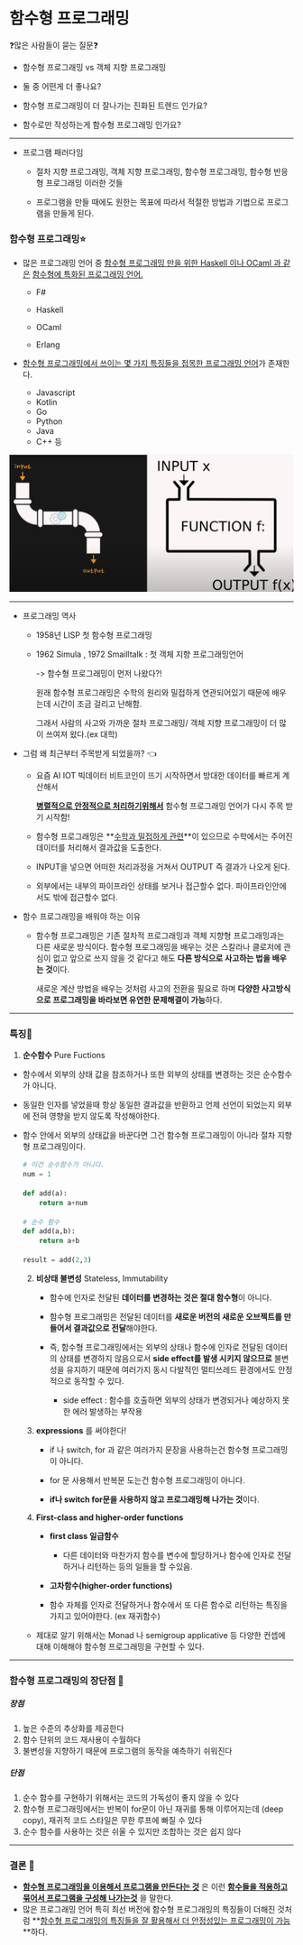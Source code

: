 # 함수형 프로그래밍

:question:많은 사람들이 묻는 질문:question:

- 함수형 프로그래밍 vs 객체 지향 프로그래밍
- 둘 중 어떤게 더 좋나요?

- 함수형 프로그래밍이 더 잘나가는 진화된 트렌드 인가요?
- 함수로만 작성하는게 함수형 프로그래밍 인가요?

---

- 프로그램 패러다임 

  - 절차 지향 프로그래밍, 객체 지향 프로그래밍, 함수형 프로그래밍, 함수형 반응형 프로그래밍 이러한 것들

  - 프로그램을 만들 때에도 원한는 목표에 따라서 적절한 방법과 기법으로 프로그램을 만들게 된다.



### 함수형 프로그래밍:star:

- 많은 프로그래밍 언어 중 <u>함수형 프로그래밍 만을 위한 Haskell 이나 OCaml 과 같은</u> <u>함수형에 특화된 프로그래밍 언어.</u>
  - F#

  - Haskell
  - OCaml 
  - Erlang

- <u>함수형 프로그래밍에서 쓰이는 몇 가지 특징들을 접목한 프로그래밍 언어</u>가 존재한다. 
  - Javascript
  - Kotlin
  - Go
  - Python
  - Java
  - C++ 등




![funtional_programming](./img/funtional_programming.png)

---

- 프로그래밍 역사 

  - 1958년 LISP 첫 함수형 프로그래밍


  - 1962 Simula , 1972 Smailltalk   : 첫 객체 지향 프로그래밍언어

    -> 함수형 프로그래밍이 먼저 나왔다?! 

    원래 함수형 프로그래밍은 수학의 원리와 밀접하게 연관되어있기 때문에 배우는데 시간이 조금 걸리고 난해함.
    
    그래서 사람의 사고와 가까운 절차 프로그래밍/ 객체 지향 프로그래밍이 더 많이 쓰여져 왔다.(ex 대학) 
    
    

- 그럼 왜 최근부터 주목받게 되었을까?  :point_left:

  - 요즘 AI IOT 빅데이터 비트코인이 뜨기 시작하면서 방대한 데이터를 빠르게 계산해서 

    <u>**병렬적으로 안정적으로 처리하기위해서**</u> 함수형 프로그래밍 언어가 다시 주목 받기 시작함! 

  - 함수형 프로그래밍은 **<u>수학과 밀접하게 관련</u>**이 있으므로 수학에서는 주어진데이터를 처리해서 결과값을 도출한다. 

  - INPUT을 넣으면 어떠한 처리과정을 거쳐서 OUTPUT 즉 결과가 나오게 된다.

  - 외부에서는 내부의 파이프라인 상태를 보거나 접근할수 없다. 파이프라인안에서도 밖에 접근할수 없다.



- 함수 프로그래밍을 배워야 하는 이유

  - 함수형 프로그래밍은 기존 절차적 프로그래밍과 객체 지향형 프로그래밍과는 다른 새로운 방식이다. 함수형 프로그래밍을 배우는 것은 스칼라나 클로저에 관심이 없고 앞으로 쓰지 않을 것 같다고 해도 **다른 방식으로 사고하는 법을 배우는 것**이다.

    새로운 계산 방법을 배우는 것처럼 사고의 전환을 필요로 하며 **다양한 사고방식으로 프로그래밍을 바라보면 유연한 문제해결이 가능**하다.



---

### 특징:star2:

1. **순수함수** Pure Fuctions
- 함수에서 외부의 상태 값을 참조하거나 또한 외부의 상태를 변경하는 것은 순수함수가 아니다.
  
- 동일한 인자를 넣었을때 항상 동일한 결과값을 반환하고 언제 선언이 되었는지 외부에 전혀 영향을 받지 않도록 작성해야한다. 
  
- 함수 안에서 외부의 상태값을 바꾼다면 그건 함수형 프로그래밍이 아니라 절차 지향형 프로그래밍이다. 


  ```python
  # 이건 순수함수가 아니다. 
  num = 1
  
  def add(a):
      return a+num
  
  # 순수 함수
  def add(a,b):
      return a+b
  
  result = add(2,3)
  ```

  

  2. **비상태 불변성** Stateless, Immutability

     - 함수에 인자로 전달된 **데이터를 변경하는 것은 절대 함수형**이 아니다. 

     - 함수형 프로그래밍은 전달된 데이터를 **새로운 버전의 새로운 오브젝트를 만들어서 결과값으로 전달**해야한다.

     - 즉,  함수형 프로그래밍에서는 외부의 상태나 함수에 인자로 전달된 데이터의 상태를 변경하지 않음으로서 **side effect를 발생 시키지 않으므로** 불변성을 유지하기 때문에 여러가지 동시 다발적인 멀티쓰레드 환경에서도 안정적으로 동작할 수 있다.

       - side effect :  함수를 호출하면 외부의 상태가 변경되거나 예상하지 못한 에러 발생하는 부작용

        

  3. **expressions** 를 써야한다!

     - if 나 switch, for 과 같은 여러가지 문장을 사용하는건 함수형 프로그래밍이 아니다.

     - for 문 사용해서 반복문 도는건 함수형 프로그래밍이 아니다. 

     - **if나 switch for문을 사용하지 않고 프로그래밍해 나가는 것**이다.

       

  4. **First-class and higher-order functions**

     - **first class 일급함수**

       - 다른 데이터와 마찬가지 함수를 변수에 할당하거나 함수에 인자로 전달하거나 리턴하는 등의 일들을 할 수있음.

     -  **고차함수(higher-order functions)**

       - 함수 자체를 인자로 전달하거나 함수에서 또 다른 함수로 리턴하는 특징을 가지고 있어야한다. (ex 재귀함수) 

         

  - 제대로 알기 위해서는 Monad 나 semigroup applicative 등 다양한 컨셉에 대해 이해해야 함수형 프로그래밍을 구현할 수 있다. 

---

### 함수형 프로그래밍의 장단점 :key:



##### 장점

1. 높은 수준의 추상화를 제공한다
2. 함수 단위의 코드 재사용이 수월하다
3. 불변성을 지향하기 때문에 프로그램의 동작을 예측하기 쉬워진다



##### 단점

1. 순수 함수를 구현하기 위해서는 코드의 가독성이 좋지 않을 수 있다
2. 함수형 프로그래밍에서는 반복이 for문이 아닌 재귀를 통해 이루어지는데 (deep copy), 재귀적 코드 스타일은 무한 루프에 빠질 수 있다
3. 순수 함수를 사용하는 것은 쉬울 수 있지만 조합하는 것은 쉽지 않다

---

### 결론 :deciduous_tree:

- **<u>함수형 프로그래밍을 이용해서 프로그램을 만든다는 것</u>** 은 이런 **<u>함수들을 적용하고 묶어서 프로그램을 구성해 나가는것</u>** 을 말한다.
- 많은 프로그래밍 언어 특히 최선 버전에 함수형 프로그래밍의 특징들이 더해진 것처럼 **<u>함수형 프로그래밍의 특징들을 잘 활용해서 더 안정성있는 프로그래밍이 가능</u>**하다.

